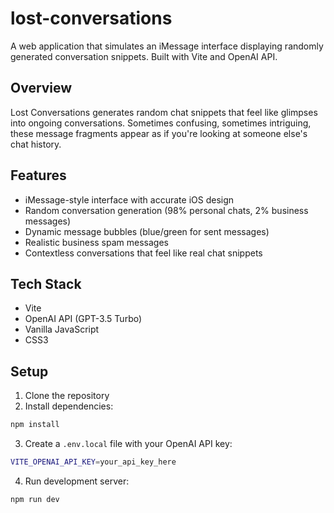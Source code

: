 # lost-conversations

A web application that simulates an iMessage interface displaying randomly generated conversation snippets. Built with Vite and OpenAI API.

## Overview
Lost Conversations generates random chat snippets that feel like glimpses into ongoing conversations. Sometimes confusing, sometimes intriguing, these message fragments appear as if you're looking at someone else's chat history.

## Features
- iMessage-style interface with accurate iOS design
- Random conversation generation (98% personal chats, 2% business messages)
- Dynamic message bubbles (blue/green for sent messages)
- Realistic business spam messages
- Contextless conversations that feel like real chat snippets

## Tech Stack
- Vite
- OpenAI API (GPT-3.5 Turbo)
- Vanilla JavaScript
- CSS3

## Setup
1. Clone the repository
2. Install dependencies:
```bash
npm install
```
3. Create a `.env.local` file with your OpenAI API key:
```bash
VITE_OPENAI_API_KEY=your_api_key_here
```
4. Run development server:
```bash
npm run dev
```
